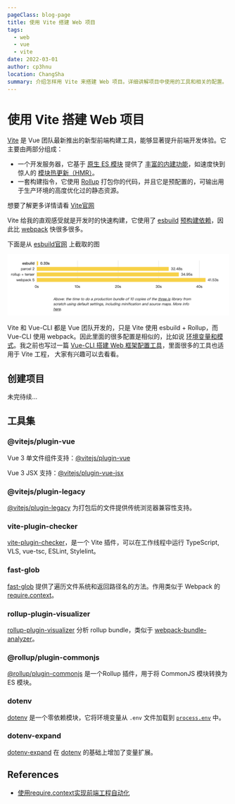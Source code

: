 ```yaml
---
pageClass: blog-page
title: 使用 Vite 搭建 Web 项目
tags: 
  - web
  - vue
  - vite
date: 2022-03-01
author: cp3hnu
location: ChangSha
summary: 介绍怎样用 Vite 来搭建 Web 项目。详细讲解项目中使用的工具和相关的配置。
---
```

# 使用 Vite 搭建 Web 项目

[Vite](https://cn.vitejs.dev/) 是 Vue 团队最新推出的新型前端构建工具，能够显著提升前端开发体验。它主要由两部分组成：

- 一个开发服务器，它基于 [原生 ES 模块](https://developer.mozilla.org/en-US/docs/Web/JavaScript/Guide/Modules) 提供了 [丰富的内建功能](https://cn.vitejs.dev/guide/features.html)，如速度快到惊人的 [模块热更新（HMR）](https://cn.vitejs.dev/guide/features.html#hot-module-replacement)。
- 一套构建指令，它使用 [Rollup](https://rollupjs.org/) 打包你的代码，并且它是预配置的，可输出用于生产环境的高度优化过的静态资源。

想要了解更多详情请看 [Vite官网](https://cn.vitejs.dev/)

Vite 给我的直观感受就是开发时的快速构建，它使用了 [esbuild](https://esbuild.github.io/) [预构建依赖](https://cn.vitejs.dev/guide/dep-pre-bundling.html)，因此比 [webpack](https://webpack.js.org/) 快很多很多。

下面是从 [esbuild官网](https://esbuild.github.io/) 上截取的图

![](./assets/vite-project-esbuild.png)

Vite 和 Vue-CLI 都是 Vue 团队开发的，只是 Vite 使用 esbuild + Rollup，而 Vue-CLI 使用 webpack。因此里面的很多配置是相似的，比如说 [环境变量和模式](https://cn.vitejs.dev/guide/env-and-mode.html)。我之前也写过一篇 [Vue-CLI 搭建 Web 框架配置工具](/2020/12/15/vue-cli-tools/)，里面很多的工具也适用于 Vite 工程， 大家有兴趣可以去看看。

## 创建项目

未完待续...

## 工具集

### @vitejs/plugin-vue

Vue 3 单文件组件支持：[@vitejs/plugin-vue](https://github.com/vitejs/vite-plugin-vue/tree/main/packages/plugin-vue)

Vue 3 JSX 支持：[@vitejs/plugin-vue-jsx](https://github.com/vitejs/vite-plugin-vue/tree/main/packages/plugin-vue-jsx)

### @vitejs/plugin-legacy

[@vitejs/plugin-legacy](https://github.com/vitejs/vite/tree/main/packages/plugin-legacy#vitejsplugin-legacy-) 为打包后的文件提供传统浏览器兼容性支持。

### vite-plugin-checker

 [vite-plugin-checker](https://github.com/fi3ework/vite-plugin-checker)，是一个 Vite 插件，可以在工作线程中运行 TypeScript, VLS, vue-tsc, ESLint, Stylelint。

### fast-glob

[fast-glob](https://github.com/mrmlnc/fast-glob) 提供了遍历文件系统和返回路径名的方法。作用类似于 Webpack 的 [require.context](https://webpack.js.org/guides/dependency-management/#requirecontext)。

### rollup-plugin-visualizer

[rollup-plugin-visualizer](https://github.com/btd/rollup-plugin-visualizer) 分析 rollup bundle，类似于 [webpack-bundle-analyzer](https://github.com/webpack-contrib/webpack-bundle-analyzer)。

### @rollup/plugin-commonjs

[@rollup/plugin-commonjs](https://github.com/rollup/plugins/tree/master/packages/commonjs#rollupplugin-commonjs) 是一个Rollup 插件，用于将 CommonJS 模块转换为 ES 模块。

### dotenv

[dotenv](https://github.com/motdotla/dotenv) 是一个零依赖模块，它将环境变量从 `.env` 文件加载到 [`process.env`](https://nodejs.org/docs/latest/api/process.html#process_process_env) 中。

### dotenv-expand

[dotenv-expand](https://github.com/motdotla/dotenv-expand) 在 [dotenv](https://github.com/motdotla/dotenv) 的基础上增加了变量扩展。

## References

- [使用require.context实现前端工程自动化](https://www.jianshu.com/p/c894ea00dfec)





